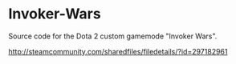 Invoker-Wars
============
Source code for the Dota 2 custom gamemode "Invoker Wars".

http://steamcommunity.com/sharedfiles/filedetails/?id=297182961